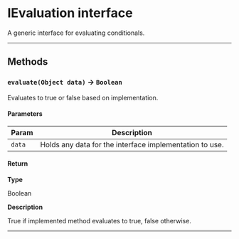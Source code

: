 # IEvaluation interface

A generic interface for evaluating conditionals.

---
## Methods
### `evaluate(Object data)` → `Boolean`

Evaluates to true or false based on implementation.

#### Parameters
|Param|Description|
|-----|-----------|
|`data` |  Holds any data for the interface implementation to use. |

#### Return

**Type**

Boolean

**Description**

True if implemented method evaluates to true, false otherwise.

---
